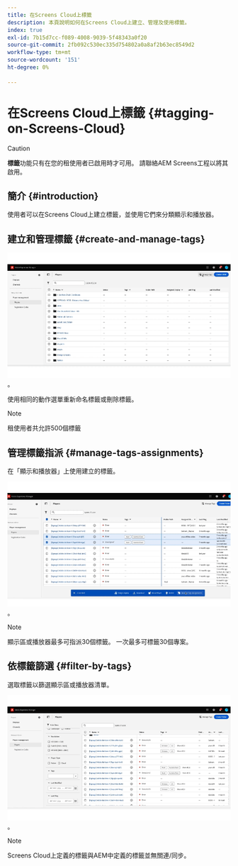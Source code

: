 ```yaml
---
title: 在Screens Cloud上標籤
description: 本頁說明如何在Screens Cloud上建立、管理及使用標籤。
index: true
exl-id: 7b15d7cc-f089-4008-9039-5f48343a0f20
source-git-commit: 2fb092c530ec335d754802a0a8af2b63ec8549d2
workflow-type: tm+mt
source-wordcount: '151'
ht-degree: 0%

---
```


# 在Screens Cloud上標籤 {#tagging-on-Screens-Cloud}

>[!CAUTION]
>
>**標籤**&#x200B;功能只有在您的租使用者已啟用時才可用。 請聯絡AEM Screens工程以將其啟用。

## 簡介 {#introduction}

使用者可以在Screens Cloud上建立標籤，並使用它們來分類顯示和播放器。

## 建立和管理標籤 {#create-and-manage-tags}

![建立標籤](assets/tagging/create-tag.gif)。

使用相同的動作選單重新命名標籤或刪除標籤。

>[!NOTE]
> 
> 租使用者共允許500個標籤

## 管理標籤指派 {#manage-tags-assignments}

在「顯示和播放器」上使用建立的標籤。

![管理標籤指派](assets/tagging/assign-tags-to-players.gif)。

>[!NOTE]
>
> 顯示區或播放器最多可指派30個標籤。
> 一次最多可標籤30個專案。

## 依標籤篩選 {#filter-by-tags}

選取標籤以篩選顯示區或播放器清單。

![依標籤篩選](assets/tagging/filter-by-tags.gif)。

>[!NOTE]
> 
> Screens Cloud上定義的標籤與AEM中定義的標籤並無關連/同步。
> 
